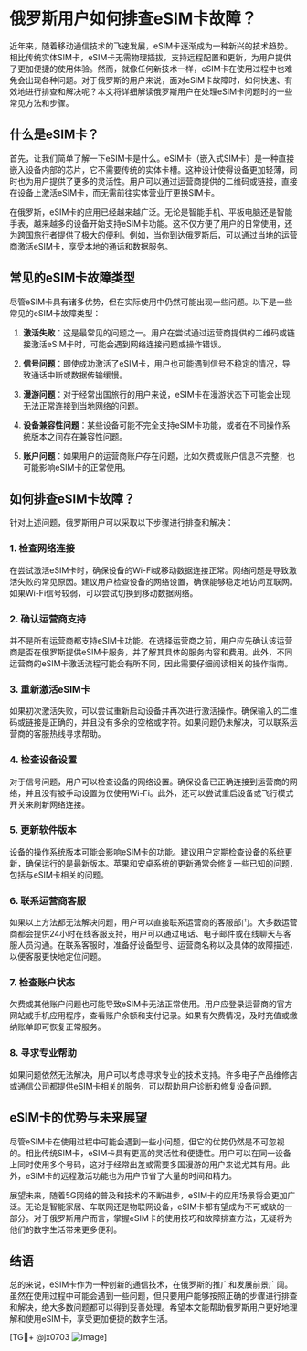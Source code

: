 # 俄罗斯用户如何排查eSIM卡故障？

近年来，随着移动通信技术的飞速发展，eSIM卡逐渐成为一种新兴的技术趋势。相比传统实体SIM卡，eSIM卡无需物理插拔，支持远程配置和更新，为用户提供了更加便捷的使用体验。然而，就像任何新技术一样，eSIM卡在使用过程中也难免会出现各种问题。对于俄罗斯的用户来说，面对eSIM卡故障时，如何快速、有效地进行排查和解决呢？本文将详细解读俄罗斯用户在处理eSIM卡问题时的一些常见方法和步骤。

## 什么是eSIM卡？

首先，让我们简单了解一下eSIM卡是什么。eSIM卡（嵌入式SIM卡）是一种直接嵌入设备内部的芯片，它不需要传统的实体卡槽。这种设计使得设备更加轻薄，同时也为用户提供了更多的灵活性。用户可以通过运营商提供的二维码或链接，直接在设备上激活eSIM卡，而无需前往实体营业厅更换SIM卡。

在俄罗斯，eSIM卡的应用已经越来越广泛。无论是智能手机、平板电脑还是智能手表，越来越多的设备开始支持eSIM卡功能。这不仅方便了用户的日常使用，还为跨国旅行者提供了极大的便利。例如，当你到达俄罗斯后，可以通过当地的运营商激活eSIM卡，享受本地的通话和数据服务。

## 常见的eSIM卡故障类型

尽管eSIM卡具有诸多优势，但在实际使用中仍然可能出现一些问题。以下是一些常见的eSIM卡故障类型：

1. **激活失败**：这是最常见的问题之一。用户在尝试通过运营商提供的二维码或链接激活eSIM卡时，可能会遇到网络连接问题或操作错误。
   
2. **信号问题**：即使成功激活了eSIM卡，用户也可能遇到信号不稳定的情况，导致通话中断或数据传输缓慢。

3. **漫游问题**：对于经常出国旅行的用户来说，eSIM卡在漫游状态下可能会出现无法正常连接到当地网络的问题。

4. **设备兼容性问题**：某些设备可能不完全支持eSIM卡功能，或者在不同操作系统版本之间存在兼容性问题。

5. **账户问题**：如果用户的运营商账户存在问题，比如欠费或账户信息不完整，也可能影响eSIM卡的正常使用。

## 如何排查eSIM卡故障？

针对上述问题，俄罗斯用户可以采取以下步骤进行排查和解决：

### 1. 检查网络连接

在尝试激活eSIM卡时，确保设备的Wi-Fi或移动数据连接正常。网络问题是导致激活失败的常见原因。建议用户检查设备的网络设置，确保能够稳定地访问互联网。如果Wi-Fi信号较弱，可以尝试切换到移动数据网络。

### 2. 确认运营商支持

并不是所有运营商都支持eSIM卡功能。在选择运营商之前，用户应先确认该运营商是否在俄罗斯提供eSIM卡服务，并了解其具体的服务内容和费用。此外，不同运营商的eSIM卡激活流程可能会有所不同，因此需要仔细阅读相关的操作指南。

### 3. 重新激活eSIM卡

如果初次激活失败，可以尝试重新启动设备并再次进行激活操作。确保输入的二维码或链接是正确的，并且没有多余的空格或字符。如果问题仍未解决，可以联系运营商的客服热线寻求帮助。

### 4. 检查设备设置

对于信号问题，用户可以检查设备的网络设置。确保设备已正确连接到运营商的网络，并且没有被手动设置为仅使用Wi-Fi。此外，还可以尝试重启设备或飞行模式开关来刷新网络连接。

### 5. 更新软件版本

设备的操作系统版本可能会影响eSIM卡的功能。建议用户定期检查设备的系统更新，确保运行的是最新版本。苹果和安卓系统的更新通常会修复一些已知的问题，包括与eSIM卡相关的问题。

### 6. 联系运营商客服

如果以上方法都无法解决问题，用户可以直接联系运营商的客服部门。大多数运营商都会提供24小时在线客服支持，用户可以通过电话、电子邮件或在线聊天与客服人员沟通。在联系客服时，准备好设备型号、运营商名称以及具体的故障描述，以便客服更快地定位问题。

### 7. 检查账户状态

欠费或其他账户问题也可能导致eSIM卡无法正常使用。用户应登录运营商的官方网站或手机应用程序，查看账户余额和支付记录。如果有欠费情况，及时充值或缴纳账单即可恢复正常服务。

### 8. 寻求专业帮助

如果问题依然无法解决，用户可以考虑寻求专业的技术支持。许多电子产品维修店或通信公司都提供eSIM卡相关的服务，可以帮助用户诊断和修复设备问题。

## eSIM卡的优势与未来展望

尽管eSIM卡在使用过程中可能会遇到一些小问题，但它的优势仍然是不可忽视的。相比传统SIM卡，eSIM卡具有更高的灵活性和便捷性。用户可以在同一设备上同时使用多个号码，这对于经常出差或需要多国漫游的用户来说尤其有用。此外，eSIM卡的远程激活功能也为用户节省了大量的时间和精力。

展望未来，随着5G网络的普及和技术的不断进步，eSIM卡的应用场景将会更加广泛。无论是智能家居、车联网还是物联网设备，eSIM卡都有望成为不可或缺的一部分。对于俄罗斯用户而言，掌握eSIM卡的使用技巧和故障排查方法，无疑将为他们的数字生活带来更多便利。

## 结语

总的来说，eSIM卡作为一种创新的通信技术，在俄罗斯的推广和发展前景广阔。虽然在使用过程中可能会遇到一些问题，但只要用户能够按照正确的步骤进行排查和解决，绝大多数问题都可以得到妥善处理。希望本文能帮助俄罗斯用户更好地理解和使用eSIM卡，享受更加便捷的数字生活。

[TG💪+ @jx0703 ![Image](https://github.com/user-attachments/assets/dbca1d08-cadb-493c-b0ec-ad6f7a83f270)]